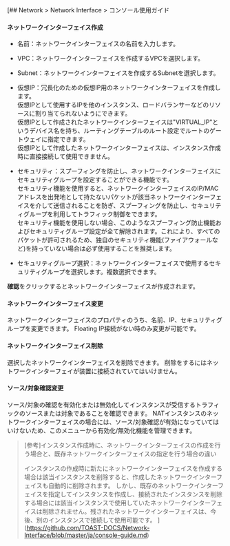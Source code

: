 [## Network > Network Interface > コンソール使用ガイド


#### ネットワークインターフェイス作成

* 名前：ネットワークインターフェイスの名前を入力します。

* VPC：ネットワークインターフェイスを作成するVPCを選択します。

* Subnet：ネットワークインターフェイスを作成するSubnetを選択します。

* 仮想IP：冗長化のための仮想IP用のネットワークインターフェイスを作成します。<br>仮想IPとして使用するIPを他のインスタンス、ロードバランサーなどのリソースに割り当てられないようにできます。<br>仮想IPとして作成されたネットワークインターフェイスは"VIRTUAL_IP"というデバイス名を持ち、ルーティングテーブルのルート設定でルートのゲートウェイに指定できます。<br>仮想IPとして作成したネットワークインターフェイスは、インスタンス作成時に直接接続して使用できません。 

* セキュリティ：スプーフィングを防止し、ネットワークインターフェイスにセキュリティグループを設定することができる機能です。<br>セキュリティ機能を使用すると、ネットワークインターフェイスのIP/MACアドレスを出発地として持たないパケットが該当ネットワークインターフェイスを介して送信されることを防ぎ、スプーフィングを防止し、セキュリティグループを利用してトラフィック制御をできます。 <br>セキュリティ機能を使用しない場合、このようなスプーフィング防止機能およびセキュリティグループ設定が全て解除されます。これにより、すべてのパケットが許可されるため、独自のセキュリティ機能(ファイアウォールなど)を持っていない場合は必ず使用することを推奨します。

* セキュリティグループ選択：ネットワークインターフェイスで使用するセキュリティグループを選択します。複数選択できます。

**確認**をクリックするとネットワークインターフェイスが作成されます。

#### ネットワークインターフェイス変更
ネットワークインターフェイスのプロパティのうち、名前、IP、セキュリティグループを変更できます。
Floating IP接続がない時のみ変更が可能です。

#### ネットワークインターフェイス削除
選択したネットワークインターフェイスを削除できます。
削除をするにはネットワークインターフェイが装置に接続されていてはいけません。

#### ソース/対象確認変更
ソース/対象の確認を有効化または無効化してインスタンスが受信するトラフィックのソースまたは対象であることを確認できます。
NATインスタンスのネットワークインターフェイスの場合には、ソース/対象確認が有効になっていてはいけないため、このメニューから有効化/無効化機能を管理できます。

> [参考]インスタンス作成時に、ネットワークインターフェイスの作成を行う場合と、既存ネットワークインターフェイスの指定を行う場合の違い
>
> インスタンスの作成時に新たにネットワークインターフェイスを作成する場合は該当インスタンスを削除すると、作成したネットワークインターフェイスも自動的に削除されます。
> しかし、既存のネットワークインターフェイスを指定してインスタンスを作成し、接続されたインスタンスを削除する場合には該当インスタンスで使用していたネットワークインターフェイスは削除されません。残されたネットワークインターフェイスは、今後、別のインスタンスで接続して使用可能です。
](https://github.com/TOAST-DOCS/Network-Interface/blob/master/ja/console-guide.md)
